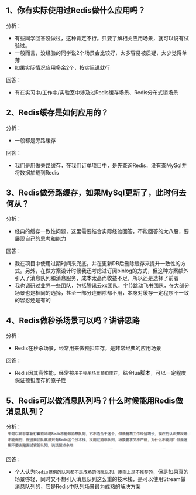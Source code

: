 
## 1、你有实际使用过Redis做什么应用吗？

分析：
- 有些同学回答没做过，这种肯定不行。只要了解相关应用场景，就可以说有试验过。
- 一般而言，没经验的同学说2个场景会比较好，太多容易被质疑，太少觉得单薄
- 如果实际情况应用多余2个，按实际说就行

回答：
- 有在实习中/工作中/实验室中涉及过Redis缓存场景、Redis分布式锁场景

## 2、Redis缓存是如何应用的？

分析：
- 一般都是旁路缓存

回答：
- 我们是用做旁路缓存，在我们订单项目中，是先查询Redis，没有查MySql并将数据加载到Redis

## 3、Redis做旁路缓存，如果MySql更新了，此时何去何从？

分析：
- 经典的缓存一致性问题，这里需要结合实际经验回答，不能回答的太八股，要展现自己的思考和能力

回答：
- 我在项目中使用过期时间来兜底，并在更新DB后删除缓存来提升一致性的方式。另外，在做方案设计时候我还考虑过订阅binlog的方式，但这种方案额外引入了消息队列和消息服务，成本太高而收益不足，所以还是选择了前者
- 我也调研过业界一些团队，包括腾讯云xx团队，字节跳动飞书团队，在大部分场景也是相同的选择，甚至一部分连删除都不用，本身对缓存一定程序不一致的容忍还是有的

## 4、Redis做秒杀场景可以吗？讲讲思路

分析：
- Redis在秒杀场景，经常用来做预扣库存，是非常经典的应用场景

回答：
- Redis因其高性能，经常被`用于秒杀场景预扣库存`，结合lua脚本，可以一定程度保证预扣库存的原子性

## 5、Redis可以做消息队列吗？什么时候能用Redis做消息队列？

分析：
![](assets/Pasted%20image%2020231116112841.png)

回答：
- 个人认为`Redis提供的队列都不是成熟的消息队列，原则上是不推荐的`，但是如果真的场景够轻，同时又不想引入消息队列这么重的技术栈，是可以使用Stream做消息队列的，它是Redis中队列场景最为成熟的解决方案

